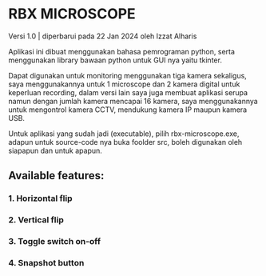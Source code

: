 # RBX MICROSCOPE
Versi 1.0 | diperbarui pada 22 Jan 2024 oleh Izzat Alharis


Aplikasi ini dibuat menggunakan bahasa pemrograman python, serta menggunakan library bawaan python untuk GUI nya yaitu tkinter.

Dapat digunakan untuk monitoring menggunakan tiga kamera sekaligus, saya menggunakannya untuk 1 microscope dan 2 kamera digital untuk keperluan recording, dalam versi lain saya juga membuat aplikasi serupa namun dengan jumlah kamera mencapai 16 kamera, saya menggunakannya untuk mengontrol kamera CCTV, mendukung kamera IP maupun kamera USB.

Untuk aplikasi yang sudah jadi (executable), pilih rbx-microscope.exe, adapun untuk source-code nya buka foolder src, boleh digunakan oleh siapapun dan untuk apapun.


## Available features:
### 1. Horizontal flip
### 2. Vertical flip
### 3. Toggle switch on-off
### 4. Snapshot button
